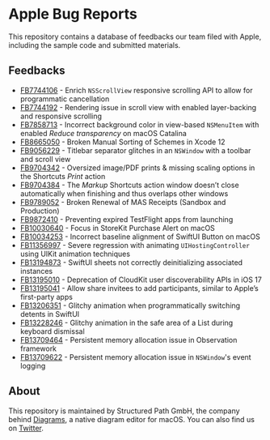 # Apple Bug Reports

This repository contains a database of feedbacks our team filed with Apple, including the sample code and submitted materials.

## Feedbacks

- [FB7744106](/FB7744106) - Enrich `NSScrollView` responsive scrolling API to allow for programmatic cancellation
- [FB7744192](/FB7744192) - Rendering issue in scroll view with enabled layer-backing and responsive scrolling
- [FB7858713](/FB7858713) - Incorrect background color in view-based `NSMenuItem` with enabled *Reduce transparency* on macOS Catalina
- [FB8665050](/FB8665050) - Broken Manual Sorting of Schemes in Xcode 12
- [FB9056229](/FB9056229) - Titlebar separator glitches in an `NSWindow` with a toolbar and scroll view
- [FB9704342](/FB9704342) - Oversized image/PDF prints & missing scaling options in the Shortcuts *Print* action
- [FB9704384](/FB9704384) - The *Markup* Shortcuts action window doesn’t close automatically when finishing and thus overlaps other windows
- [FB9789052](/FB9789052) - Broken Renewal of MAS Receipts (Sandbox and Production)
- [FB9872410](/FB9872410) - Preventing expired TestFlight apps from launching
- [FB10030640](/FB10030640) - Focus in StoreKit Purchase Alert on macOS
- [FB10034253](/FB10034253) - Incorrect baseline alignment of SwiftUI Button on macOS
- [FB11356997](/FB11356997) - Severe regression with animating `UIHostingController` using UIKit animation techniques
- [FB13194873](/FB13194873) - SwiftUI sheets not correctly deinitializing associated instances
- [FB13195010](/FB13195010) - Deprecation of CloudKit user discoverability APIs in iOS 17
- [FB13195041](/FB13195041) - Allow share invitees to add participants, similar to Apple’s first-party apps
- [FB13206351](/FB13206351) - Glitchy animation when programmatically switching detents in SwiftUI
- [FB13228246](/FB13228246) - Glitchy animation in the safe area of a List during keyboard dismissal
- [FB13709464](/FB13709464) - Persistent memory allocation issue in Observation framework
- [FB13709622](/FB13709622) - Persistent memory allocation issue in `NSWindow`'s event logging

## About

This repository is maintained by Structured Path GmbH, the company behind [Diagrams](https://diagrams.app), a native diagram editor for macOS. You can also find us on [Twitter](https://twitter.com/diagramsapp).
